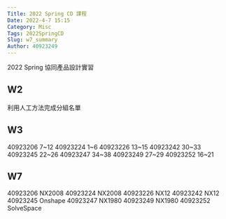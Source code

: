 ```yaml
---
Title: 2022 Spring CD 課程
Date: 2022-4-7 15:15
Category: Misc
Tags: 2022SpringCD
Slug: w7_summary
Author: 40923249
---
```


2022 Spring 協同產品設計實習

<!-- PELICAN_END_SUMMARY -->

W2
----

利用人工方法完成分組名單


W3
----

40923206 7~12
40923224 1~6
40923226 13~15
40923242 30~33
40923245 22~26
40923247 34~38
40923249 27~29
40923252 16~21

W7
----

40923206 NX2008
40923224 NX2008
40923226 NX12
40923242 NX12
40923245 Onshape
40923247 NX1980
40923249 NX1980
40923252 SolveSpace
